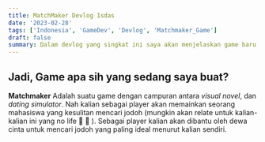 ```yaml
---
title: MatchMaker Devlog 1sdas
date: '2023-02-28'
tags: ['Indonesia', 'GameDev', 'Devlog', 'Matchmaker_Game']
draft: false
summary: Dalam devlog yang singkat ini saya akan menjelaskan game baru yang sedang saya kerjakan
---
```


## Jadi, Game apa sih yang sedang saya buat?
**Matchmaker** Adalah suatu game dengan campuran antara *visual novel*, dan *dating simulator*. Nah kalian sebagai player akan memainkan seorang mahasiswa yang kesulitan mencari jodoh (mungkin akan relate untuk kalian-kalian ini yang no life  🤣 🤣 ). Sebagai player kalian akan dibantu oleh dewa cinta untuk mencari jodoh yang paling ideal menurut kalian sendiri.